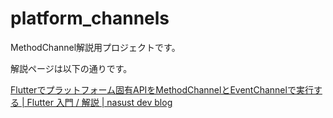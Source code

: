 # platform_channels

MethodChannel解説用プロジェクトです。

解説ページは以下の通りです。

[Flutterでプラットフォーム固有APIをMethodChannelとEventChannelで実行する \| Flutter 入門 / 解説 \| nasust dev blog](https://nasust.com/flutter/tips/)

